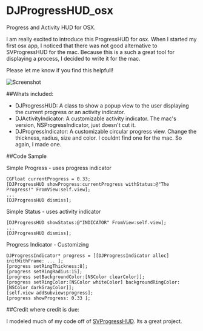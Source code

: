 DJProgressHUD_osx
=================

Progress and Activity HUD for OSX.

I am really excited to introduce this ProgressHUD for osx. When I started my first osx app, I noticed that there was not good alternative to SVProgressHUD for the mac. Because this is a such a great tool for displaying a process, I decided to write it for the mac.

Please let me know if you find this helpfull!

![Screenshot](http://www.danmjacks.com/wp-content/uploads/2014/05/Screen-Shot-2014-05-13-at-11.28.37-AM.png)

##Whats included: 
  - DJProgressHUD: A class to show a popup view to the user displaying the current progress or an activity indicator.
  - DJActivityIndicator: A customizable activity indicator. The mac's version, NSProgressIndicator, just doesn't cut it.
  - DJProgressIndicator: A customizable circular progress view. Change the thickness, radius, size and color. I couldnt find one for the mac. So again, I made one.

##Code Sample

Simple Progress - uses progress indicator

    CGFloat currentProgress = 0.33;
    [DJProgressHUD showProgress:currentProgress withStatus:@"The Progress!" FromView:self.view];
    ...
    [DJProgressHUD dismiss];

Simple Status - uses activity indicator

    [DJProgressHUD showStatus:@"INDICATOR" FromView:self.view];
    ...
    [DJProgressHUD dismiss];

Progress Indicator - Customizing

    DJProgressIndicator* progress = [[DJProgressIndicator alloc] initWithFrame: ... ];
    [progress setRingThickness:8];
    [progress setRingRadius:15];
    [progress setBackgroundColor:[NSColor clearColor]];
    [progress setRingColor:[NSColor whiteColor] backgroundRingColor:[NSColor darkGrayColor]];
    [self.view addSubview:progress];
    [progress showProgress: 0.33 ];

##Credit where credit is due:
  
I modeled much of my code off of [SVProgressHUD](https://github.com/samvermette/SVProgressHUD). Its a great project.
